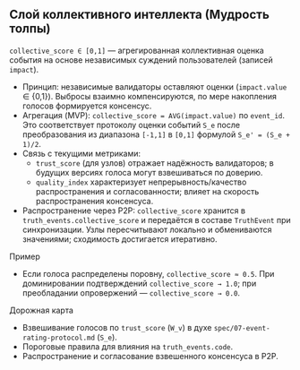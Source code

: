 ## Слой коллективного интеллекта (Мудрость толпы)

`collective_score ∈ [0,1]` — агрегированная коллективная оценка события на основе независимых суждений пользователей (записей `impact`).

- Принцип: независимые валидаторы оставляют оценки (`impact.value` ∈ {0,1}). Выбросы взаимно компенсируются, по мере накопления голосов формируется консенсус.
- Агрегация (MVP): `collective_score = AVG(impact.value)` по `event_id`. Это соответствует протоколу оценки событий `S_e` после преобразования из диапазона `[-1,1]` в `[0,1]` формулой `S_e' = (S_e + 1)/2`.
- Связь с текущими метриками:
  - `trust_score` (для узлов) отражает надёжность валидаторов; в будущих версиях голоса могут взвешиваться по доверию.
  - `quality_index` характеризует непрерывность/качество распространения и согласованности; влияет на скорость распространения консенсуса.
- Распространение через P2P: `collective_score` хранится в `truth_events.collective_score` и передаётся в составе `TruthEvent` при синхронизации. Узлы пересчитывают локально и обмениваются значениями; сходимость достигается итеративно.

Пример
- Если голоса распределены поровну, `collective_score ≈ 0.5`. При доминировании подтверждений `collective_score → 1.0`; при преобладании опровержений — `collective_score → 0.0`.

Дорожная карта
- Взвешивание голосов по `trust_score` (`W_v`) в духе `spec/07-event-rating-protocol.md` (`S_e`).
- Пороговые правила для влияния на `truth_events.code`.
- Распространение и согласование взвешенного консенсуса в P2P.
